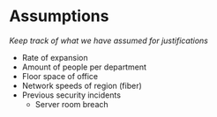 # Assumptions

*Keep track of what we have assumed for justifications*

- Rate of expansion
- Amount of people per department
- Floor space of office
- Network speeds of region (fiber)
- Previous security incidents
  - Server room breach